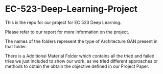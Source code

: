 # EC-523-Deep-Learning-Project
This is the repo for our project for EC 523 Deep Learning.

Please refer to our report for more information on the project.

The names of the folders represent the type of Architecture GAN present in that folder.

There is a Additional Material Folder which contains all the tried and failed tries 
we just included to show our work, as we tried different approaches or methods to 
obtain the obtain the objective defined in our Project Paper.
